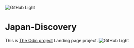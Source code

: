 ![GitHub Light](https://github.com/github-light.png#gh-dark-mode-only)
# Japan-Discovery
This is [The Odin project](https://www.theodinproject.com/paths/foundations/courses/foundations/lessons/landing-page/) Landing page project.
![GitHub Light](https://github.com/github-light.png#gh-dark-mode-only)
